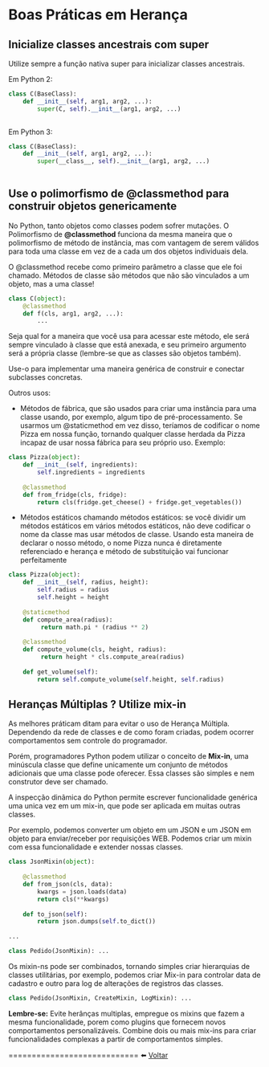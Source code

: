 # Boas Práticas em Herança

## Inicialize classes ancestrais com super

Utilize sempre a função nativa super para inicializar classes ancestrais.

Em Python 2:
```python
class C(BaseClass):
    def __init__(self, arg1, arg2, ...):
        super(C, self).__init__(arg1, arg2, ...)
        
```

Em Python 3:
```python
class C(BaseClass):
    def __init__(self, arg1, arg2, ...):
        super(__class__, self).__init__(arg1, arg2, ...)
        
```

## Use o polimorfismo de @classmethod para construir objetos genericamente

No Python, tanto objetos como classes podem sofrer mutações. O Polimorfismo de __@classmethod__ funciona da mesma maneira que o polimorfismo de método de instãncia, mas com vantagem de serem válidos para toda uma classe em vez de a cada um dos objetos individuais dela. 

O @classmethod recebe como primeiro parâmetro a classe que ele foi chamado. Métodos de classe são métodos que não são vinculados a um objeto, mas a uma classe! 
```python
class C(object):
    @classmethod
    def f(cls, arg1, arg2, ...):
        ...
```

Seja qual for a maneira que você usa para acessar este método, ele será sempre vinculado à classe que está anexada, e seu primeiro argumento será a própria classe (lembre-se que as classes são objetos também).

Use-o para implementar uma maneira genérica de construir e conectar subclasses concretas.

Outros usos:
- Métodos de fábrica, que são usados para criar uma instância para uma classe usando, por exemplo, algum tipo de pré-processamento. Se usarmos um @staticmethod em vez disso, teríamos de codificar o nome Pizza em nossa função, tornando qualquer classe herdada da Pizza incapaz de usar nossa fábrica para seu próprio uso. Exemplo:
```python
class Pizza(object):
    def __init__(self, ingredients):
        self.ingredients = ingredients
 
    @classmethod
    def from_fridge(cls, fridge):
        return cls(fridge.get_cheese() + fridge.get_vegetables())
```
- Métodos estáticos chamando métodos estáticos: se você dividir um métodos estáticos em vários métodos estáticos, não deve codificar o nome da classe mas usar métodos de classe. Usando esta maneira de declarar o nosso método, o nome Pizza nunca é diretamente referenciado e herança e método de substituição vai funcionar perfeitamente
```python
class Pizza(object):
    def __init__(self, radius, height):
        self.radius = radius
        self.height = height
 
    @staticmethod
    def compute_area(radius):
         return math.pi * (radius ** 2)
 
    @classmethod
    def compute_volume(cls, height, radius):
         return height * cls.compute_area(radius)
 
    def get_volume(self):
        return self.compute_volume(self.height, self.radius)
```

## Heranças Múltiplas ? Utilize mix-in

As melhores práticam ditam para evitar o uso de Herança Múltipla. Dependendo da rede de classes e de como foram criadas, podem ocorrer comportamentos sem controle do programador.

Porém, programadores Python podem utilizar o conceito de __Mix-in__, uma minúscula classe que define unicamente um conjunto de métodos adicionais que uma classe pode oferecer. Essa classes são simples e nem construtor deve ser chamado.

A inspecção dinãmica do Python permite escrever funcionalidade genérica uma unica vez em um mix-in, que pode ser aplicada em muitas outras classes.

Por exemplo, podemos converter um objeto em um JSON e um JSON em objeto para enviar/receber por requisições WEB. Podemos criar um mixin com essa funcionalidade e extender nossas classes.

```python
class JsonMixin(object):
     
    @classmethod
    def from_json(cls, data):
        kwargs = json.loads(data)
        return cls(**kwargs)
        
    def to_json(self):
        return json.dumps(self.to_dict())
        
...

class Pedido(JsonMixin): ...
```

Os mixin-ns pode ser combinados, tornando simples criar hierarquias de classes utilitárias, por exemplo, podemos criar Mix-in para controlar data de cadastro e outro para log de alterações de registros das classes.

```python
class Pedido(JsonMixin, CreateMixin, LogMixin): ...
```

__Lembre-se:__ Evite herânças multiplas, empregue os mixins que fazem a mesma funcionalidade, porem como plugins que fornecem novos comportamentos personalizáveis. Combine dois ou mais mix-ins para criar funcionalidades complexas a partir de comportamentos simples.

============================
:arrow_left: [Voltar](https://github.com/LucasBiason/PadroesPython/blob/master/python_eficaz/boas_praticas.md)
